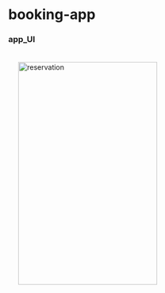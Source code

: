 # booking-app

### app_UI
<p allign="center">
<img src="screenshots/reservation.png" alt="reservation" style="padding: 20px" width="280" height='450px'>
</p>

